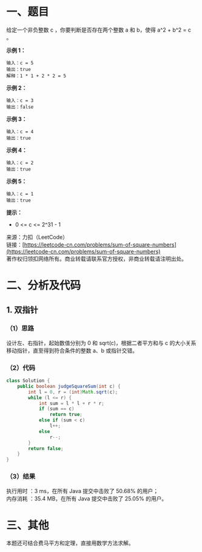 # 一、题目
给定一个非负整数 c ，你要判断是否存在两个整数 a 和 b，使得 a^2 + b^2 = c 。      
        
**示例 1：**      
```
输入：c = 5
输出：true
解释：1 * 1 + 2 * 2 = 5
```
**示例 2：**       
```
输入：c = 3
输出：false
```
**示例 3：**      
```
输入：c = 4
输出：true
```
**示例 4：**      
```
输入：c = 2
输出：true
```
**示例 5：**     
```
输入：c = 1
输出：true
```
**提示：**      
- 0 <= c <= 2^31 - 1
            
            
来源：力扣（LeetCode）      
链接：[https://leetcode-cn.com/problems/sum-of-square-numbers](https://leetcode-cn.com/problems/sum-of-square-numbers)       
著作权归领扣网络所有。商业转载请联系官方授权，非商业转载请注明出处。     
# 二、分析及代码    
## 1. 双指针
### （1）思路
设计左、右指针，起始数值分别为 0 和 sqrt(c)，根据二者平方和与 c 的大小关系移动指针，直至得到符合条件的整数 a、b 或指针交错。       
### （2）代码
```java
class Solution {
    public boolean judgeSquareSum(int c) {
        int l = 0, r = (int)Math.sqrt(c);
        while (l <= r) {
            int sum = l * l + r * r;
            if (sum == c)
                return true;
            else if (sum < c)
                l++;
            else
                r--;
        }
        return false;
    }
}
```
### （3）结果
执行用时 ：3 ms，在所有 Java 提交中击败了 50.68% 的用户；    
内存消耗 ：35.4 MB，在所有 Java 提交中击败了 25.05% 的用户。      
# 三、其他
本题还可结合费马平方和定理，直接用数学方法求解。  
